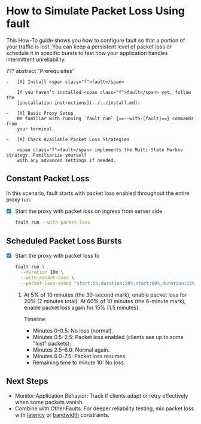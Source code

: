 # How to Simulate Packet Loss Using <span class="f">fault</span>

This How-To guide shows you how to configure <span class="f">fault</span> so that a portion of your
traffic is lost. You can keep a persistent level of packet loss or schedule it
in specific bursts to test how your application handles intermittent
unreliability.

??? abstract "Prerequisites"

    -   [X] Install <span class="f">fault</span>

        If you haven’t installed <span class="f">fault</span> yet, follow the
        [installation instructions](../../install.md).

    -   [X] Basic Proxy Setup
        Be familiar with running `fault run` {==--with-[fault]==} commands from
        your terminal.

    -   [X] Check Available Packet Loss Strategies

        <span class="f">fault</span> implements the Multi-State Markov strategy. Familiarize yourself
        with any advanced settings if needed.

## Constant Packet Loss

In this scenario, <span class="f">fault</span> starts with packet loss enabled throughout the entire
proxy run.

-   [X] Start the proxy with packet loss on ingress from server side

    ```bash
    fault run --with-packet-loss 
    ```

## Scheduled Packet Loss Bursts

-   [X] Start the proxy with packet loss fo

    ```bash
    fault run \
      --duration 10m \
      --with-packet-loss \
      --packet-loss-sched "start:5%,duration:20%;start:60%,duration:15%" # (1)!
    ```

    1.  At 5% of 10 minutes (the 30-second mark), enable packet loss for 20% (2 minutes total).
        At 60% of 10 minutes (the 6-minute mark), enable packet loss again for 15% (1.5 minutes).

        Timeline:
        * Minutes 0–0.5: No loss (normal).
        * Minutes 0.5–2.5: Packet loss enabled (clients see up to some "lost" packets).
        * Minutes 2.5–6.0: Normal again.
        * Minutes 6.0–7.5: Packet loss resumes.
        * Remaining time to minute 10: No loss.

## Next Steps

- Monitor Application Behavior: Track if clients adapt or retry effectively when
  some packets vanish.
- Combine with Other Faults: For deeper reliability testing, mix packet loss
  with [latency](./configure-latency.md) or [bandwidth](configure-bandwidth.md)
  constraints.
